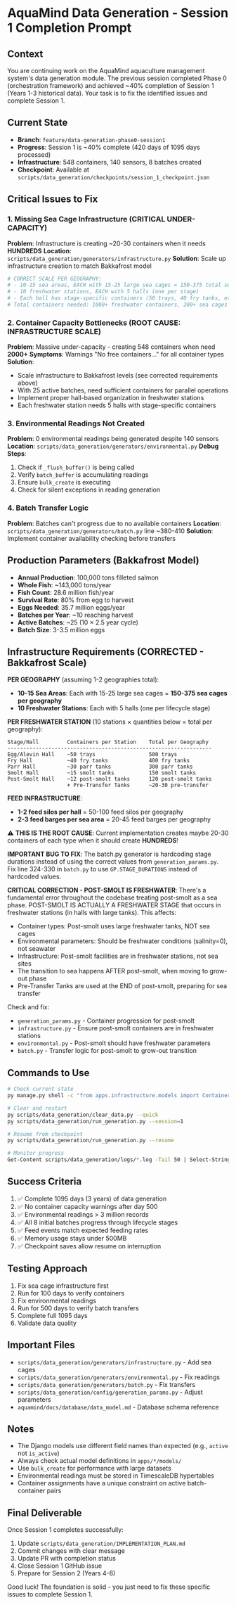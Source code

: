 # AquaMind Data Generation - Session 1 Completion Prompt

## Context
You are continuing work on the AquaMind aquaculture management system's data generation module. The previous session completed Phase 0 (orchestration framework) and achieved ~40% completion of Session 1 (Years 1-3 historical data). Your task is to fix the identified issues and complete Session 1.

## Current State
- **Branch**: `feature/data-generation-phase0-session1`
- **Progress**: Session 1 is ~40% complete (420 days of 1095 days processed)
- **Infrastructure**: 548 containers, 140 sensors, 8 batches created
- **Checkpoint**: Available at `scripts/data_generation/checkpoints/session_1_checkpoint.json`

## Critical Issues to Fix

### 1. Missing Sea Cage Infrastructure (CRITICAL UNDER-CAPACITY)
**Problem**: Infrastructure is creating ~20-30 containers when it needs **HUNDREDS**
**Location**: `scripts/data_generation/generators/infrastructure.py`
**Solution**: Scale up infrastructure creation to match Bakkafrost model
```python
# CORRECT SCALE PER GEOGRAPHY:
# - 10-15 sea areas, EACH with 15-25 large sea cages = 150-375 total sea cages
# - 10 freshwater stations, EACH with 5 halls (one per stage)
# - Each hall has stage-specific containers (50 trays, 40 fry tanks, etc.)
# Total containers needed: 1000+ freshwater containers, 200+ sea cages
```

### 2. Container Capacity Bottlenecks (ROOT CAUSE: INFRASTRUCTURE SCALE)
**Problem**: Massive under-capacity - creating 548 containers when need **2000+**
**Symptoms**: Warnings "No free containers..." for all container types
**Solution**: 
- Scale infrastructure to Bakkafrost levels (see corrected requirements above)
- With 25 active batches, need sufficient containers for parallel operations
- Implement proper hall-based organization in freshwater stations
- Each freshwater station needs 5 halls with stage-specific containers

### 3. Environmental Readings Not Created
**Problem**: 0 environmental readings being generated despite 140 sensors
**Location**: `scripts/data_generation/generators/environmental.py`
**Debug Steps**:
1. Check if `_flush_buffer()` is being called
2. Verify `batch_buffer` is accumulating readings
3. Ensure `bulk_create` is executing
4. Check for silent exceptions in reading generation

### 4. Batch Transfer Logic
**Problem**: Batches can't progress due to no available containers
**Location**: `scripts/data_generation/generators/batch.py` line ~380-410
**Solution**: Implement container availability checking before transfers

## Production Parameters (Bakkafrost Model)
- **Annual Production**: 100,000 tons filleted salmon
- **Whole Fish**: ~143,000 tons/year
- **Fish Count**: 28.6 million fish/year
- **Survival Rate**: 80% from egg to harvest
- **Eggs Needed**: 35.7 million eggs/year
- **Batches per Year**: ~10 reaching harvest
- **Active Batches**: ~25 (10 × 2.5 year cycle)
- **Batch Size**: 3-3.5 million eggs

## Infrastructure Requirements (CORRECTED - Bakkafrost Scale)

**PER GEOGRAPHY** (assuming 1-2 geographies total):
- **10-15 Sea Areas**: Each with 15-25 large sea cages = **150-375 sea cages per geography**
- **10 Freshwater Stations**: Each with 5 halls (one per lifecycle stage)

**PER FRESHWATER STATION** (10 stations × quantities below = total per geography):
```
Stage/Hall         Containers per Station    Total per Geography
-----------------------------------------------------------------
Egg/Alevin Hall    ~50 trays                 500 trays
Fry Hall           ~40 fry tanks             400 fry tanks
Parr Hall          ~30 parr tanks            300 parr tanks
Smolt Hall         ~15 smolt tanks           150 smolt tanks
Post-Smolt Hall    ~12 post-smolt tanks      120 post-smolt tanks
                   + Pre-Transfer Tanks      ~20-30 pre-transfer
```

**FEED INFRASTRUCTURE**:
- **1-2 feed silos per hall** = 50-100 feed silos per geography
- **2-3 feed barges per sea area** = 20-45 feed barges per geography

⚠️ **THIS IS THE ROOT CAUSE**: Current implementation creates maybe 20-30 containers of each type when it should create **HUNDREDS**!

**IMPORTANT BUG TO FIX**: The batch.py generator is hardcoding stage durations instead of using the correct values from `generation_params.py`. Fix line 324-330 in `batch.py` to use `GP.STAGE_DURATIONS` instead of hardcoded values.

**CRITICAL CORRECTION - POST-SMOLT IS FRESHWATER**: There's a fundamental error throughout the codebase treating post-smolt as a sea phase. POST-SMOLT IS ACTUALLY A FRESHWATER STAGE that occurs in freshwater stations (in halls with large tanks). This affects:
- Container types: Post-smolt uses large freshwater tanks, NOT sea cages
- Environmental parameters: Should be freshwater conditions (salinity=0), not seawater
- Infrastructure: Post-smolt facilities are in freshwater stations, not sea sites
- The transition to sea happens AFTER post-smolt, when moving to grow-out phase
- Pre-Transfer Tanks are used at the END of post-smolt, preparing for sea transfer

Check and fix:
- `generation_params.py` - Container progression for post-smolt
- `infrastructure.py` - Ensure post-smolt containers are in freshwater stations
- `environmental.py` - Post-smolt should have freshwater parameters
- `batch.py` - Transfer logic for post-smolt to grow-out transition

## Commands to Use

```bash
# Check current state
py manage.py shell -c "from apps.infrastructure.models import Container, ContainerType; [(ct.name, Container.objects.filter(container_type=ct).count()) for ct in ContainerType.objects.all()]"

# Clear and restart
py scripts/data_generation/clear_data.py --quick
py scripts/data_generation/run_generation.py --session=1

# Resume from checkpoint
py scripts/data_generation/run_generation.py --resume

# Monitor progress
Get-Content scripts/data_generation/logs/*.log -Tail 50 | Select-String "Processed|ERROR|WARNING"
```

## Success Criteria
1. ✅ Complete 1095 days (3 years) of data generation
2. ✅ No container capacity warnings after day 500
3. ✅ Environmental readings > 3 million records
4. ✅ All 8 initial batches progress through lifecycle stages
5. ✅ Feed events match expected feeding rates
6. ✅ Memory usage stays under 500MB
7. ✅ Checkpoint saves allow resume on interruption

## Testing Approach
1. Fix sea cage infrastructure first
2. Run for 100 days to verify containers
3. Fix environmental readings
4. Run for 500 days to verify batch transfers
5. Complete full 1095 days
6. Validate data quality

## Important Files
- `scripts/data_generation/generators/infrastructure.py` - Add sea cages
- `scripts/data_generation/generators/environmental.py` - Fix readings
- `scripts/data_generation/generators/batch.py` - Fix transfers
- `scripts/data_generation/config/generation_params.py` - Adjust parameters
- `aquamind/docs/database/data_model.md` - Database schema reference

## Notes
- The Django models use different field names than expected (e.g., `active` not `is_active`)
- Always check actual model definitions in `apps/*/models/`
- Use `bulk_create` for performance with large datasets
- Environmental readings must be stored in TimescaleDB hypertables
- Container assignments have a unique constraint on active batch-container pairs

## Final Deliverable
Once Session 1 completes successfully:
1. Update `scripts/data_generation/IMPLEMENTATION_PLAN.md` 
2. Commit changes with clear message
3. Update PR with completion status
4. Close Session 1 GitHub issue
5. Prepare for Session 2 (Years 4-6)

Good luck! The foundation is solid - you just need to fix these specific issues to complete Session 1.
